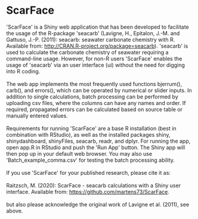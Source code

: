 # ScarFace
'ScarFace' is a Shiny web application that has been developed to facilitate the usage of the R-package 'seacarb' (Lavigne, H., Epitalon, J.-M. and Gattuso, J.-P. (2011): seacarb: seawater carbonate chemistry with R. Available from: http://CRAN.R-project.org/package=seacarb). 'seacarb' is used to calculate the carbonate chemistry of seawater requiring a command-line usage. However, for non-R users 'ScarFace' enables the usage of 'seacarb' via an user interface (ui) without the need for digging into R coding.
<br><br>
The web app implements the most frequently used functions bjerrum(), carb(), and errors(), which can be operated by numerical or slider inputs. In addition to single calculations, batch processing can be performed by uploading csv files, where the columns can have any names and order. If required, propagated errors can be calculated based on source table or manually entered values.
<br><br>
Requirements for running 'ScarFace' are a base R installation (best in combination with RStudio), as well as the installed packages shiny, shinydashboard, shinyFiles, seacarb, readr, and dplyr. For running the app, open app.R in RStudio and push the 'Run App' button. The Shiny app will then pop up in your default web browser. You may also use 'Batch_example_comma.csv' for testing the batch processing ability.
<br><br>
If you use 'ScarFace' for your published research, please cite it as:
<br><br>
Raitzsch, M. (2020): ScarFace - seacarb calculations with a Shiny user interface. Available from: https://github.com/martens73/ScarFace.
<br><br>
but also please acknowledge the original work of Lavigne et al. (2011), see above.
